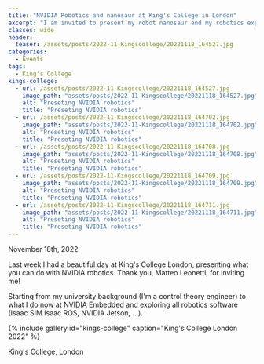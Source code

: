 ```yaml
---
title: "NVIDIA Robotics and nanosaur at King's College in London"
excerpt: "I am invited to present my robot nanosaur and my robotics experience at NVIDIA"
classes: wide
header:
  teaser: /assets/posts/2022-11-Kingscollege/20221118_164527.jpg
categories:
  - Events
tags:
  - King's College
kings-college:
  - url: /assets/posts/2022-11-Kingscollege/20221118_164527.jpg
    image_path: "assets/posts/2022-11-Kingscollege/20221118_164527.jpg"
    alt: "Preseting NVIDIA robotics"
    title: "Preseting NVIDIA robotics"
  - url: /assets/posts/2022-11-Kingscollege/20221118_164702.jpg
    image_path: "assets/posts/2022-11-Kingscollege/20221118_164702.jpg"
    alt: "Preseting NVIDIA robotics"
    title: "Preseting NVIDIA robotics"
  - url: /assets/posts/2022-11-Kingscollege/20221118_164708.jpg
    image_path: "assets/posts/2022-11-Kingscollege/20221118_164708.jpg"
    alt: "Preseting NVIDIA robotics"
    title: "Preseting NVIDIA robotics"
  - url: /assets/posts/2022-11-Kingscollege/20221118_164709.jpg
    image_path: "assets/posts/2022-11-Kingscollege/20221118_164709.jpg"
    alt: "Preseting NVIDIA robotics"
    title: "Preseting NVIDIA robotics"
  - url: /assets/posts/2022-11-Kingscollege/20221118_164711.jpg
    image_path: "assets/posts/2022-11-Kingscollege/20221118_164711.jpg"
    alt: "Preseting NVIDIA robotics"
    title: "Preseting NVIDIA robotics"
---
```


November 18th, 2022

Last week I had a beautiful day at King's College London, presenting what you can do with NVIDIA robotics.
Thank you, Matteo Leonetti, for inviting me!

Starting from my university background (I'm a control theory engineer) to what I do now at NVIDIA Embedded and exploring all robotics software (Isaac SIM Isaac ROS, NVIDIA Jetson, ...).

{% include gallery id="kings-college" caption="King's College London 2022" %}

King's College, London

